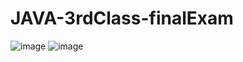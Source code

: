 ﻿# JAVA-3rdClass-finalExam
![image](https://github.com/baebaej/JAVA-3rdClass-finalExam/assets/118953236/0fea92d3-ad8f-4c1e-8326-bac7269f8fc8)
![image](https://github.com/baebaej/JAVA-3rdClass-finalExam/assets/118953236/6e6084ca-87c3-45a6-9ce0-d3afd7821e82)
